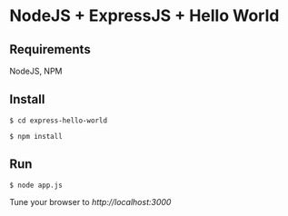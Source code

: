 # NodeJS + ExpressJS + Hello World

## Requirements

NodeJS, NPM

## Install

```$ cd express-hello-world```

```$ npm install```

## Run

```$ node app.js```

Tune your browser to *http://localhost:3000*
